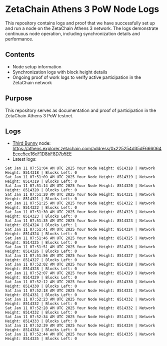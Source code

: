 # ZetaChain Athens 3 PoW Node Logs
This repository contains logs and proof that we have successfully set up and run a node on the ZetaChain Athens 3 network. The logs demonstrate continuous node operation, including synchronization details and performance.

## Contents
- Node setup information
- Synchronization logs with block height details
- Ongoing proof of work logs to verify active participation in the ZetaChain network

## Purpose
This repository serves as documentation and proof of participation in the ZetaChain Athens 3 PoW testnet.

## Logs

- [Third Bunny](https://thirdbunny.xyz/) node: https://athens.explorer.zetachain.com/address/0x225254d35dE666064Eccc5ce16eF1D8bF8D7b5EE
- Latest logs:
```
Sat Jan 11 07:51:04 AM UTC 2025 Your Node Height: 8514318 | Network Height: 8514318 | Blocks Left: 0
Sat Jan 11 07:51:09 AM UTC 2025 Your Node Height: 8514319 | Network Height: 8514319 | Blocks Left: 0
Sat Jan 11 07:51:14 AM UTC 2025 Your Node Height: 8514320 | Network Height: 8514320 | Blocks Left: 0
Sat Jan 11 07:51:20 AM UTC 2025 Your Node Height: 8514321 | Network Height: 8514321 | Blocks Left: 0
Sat Jan 11 07:51:25 AM UTC 2025 Your Node Height: 8514322 | Network Height: 8514322 | Blocks Left: 0
Sat Jan 11 07:51:30 AM UTC 2025 Your Node Height: 8514323 | Network Height: 8514323 | Blocks Left: 0
Sat Jan 11 07:51:35 AM UTC 2025 Your Node Height: 8514323 | Network Height: 8514324 | Blocks Left: 1
Sat Jan 11 07:51:41 AM UTC 2025 Your Node Height: 8514324 | Network Height: 8514324 | Blocks Left: 0
Sat Jan 11 07:51:46 AM UTC 2025 Your Node Height: 8514325 | Network Height: 8514325 | Blocks Left: 0
Sat Jan 11 07:51:51 AM UTC 2025 Your Node Height: 8514326 | Network Height: 8514326 | Blocks Left: 0
Sat Jan 11 07:51:56 AM UTC 2025 Your Node Height: 8514327 | Network Height: 8514327 | Blocks Left: 0
Sat Jan 11 07:52:02 AM UTC 2025 Your Node Height: 8514328 | Network Height: 8514328 | Blocks Left: 0
Sat Jan 11 07:52:07 AM UTC 2025 Your Node Height: 8514329 | Network Height: 8514329 | Blocks Left: 0
Sat Jan 11 07:52:12 AM UTC 2025 Your Node Height: 8514330 | Network Height: 8514330 | Blocks Left: 0
Sat Jan 11 07:52:18 AM UTC 2025 Your Node Height: 8514331 | Network Height: 8514331 | Blocks Left: 0
Sat Jan 11 07:52:23 AM UTC 2025 Your Node Height: 8514332 | Network Height: 8514332 | Blocks Left: 0
Sat Jan 11 07:52:28 AM UTC 2025 Your Node Height: 8514332 | Network Height: 8514332 | Blocks Left: 0
Sat Jan 11 07:52:34 AM UTC 2025 Your Node Height: 8514333 | Network Height: 8514333 | Blocks Left: 0
Sat Jan 11 07:52:39 AM UTC 2025 Your Node Height: 8514334 | Network Height: 8514334 | Blocks Left: 0
Sat Jan 11 07:52:44 AM UTC 2025 Your Node Height: 8514335 | Network Height: 8514335 | Blocks Left: 0
```
